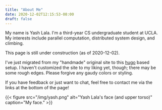 ```yaml
---
title: "About Me"
date: 2020-12-02T12:15:53-08:00
draft: false
---
```


My name is Yash Lala. I'm a third-year CS undergraduate student at UCLA.
My interests include parallel computation, distributed system design,
and climbing. 

This page is still under construction (as of 2020-12-02). 

I've just migrated from my "handmade" original site to this 
[hugo](https://gohugo.io/) based setup. 
I haven't customized the site to my liking yet, though; there may be some
rough edges. Please forgive any gaudy colors or styling. 

If you have feedback or just want to chat, feel free to contact me via the
links at the bottom of the page!

{{< figure src="/img/yash.png" 
alt="Yash Lala's face (and upper torso)" 
caption="My face." >}}
